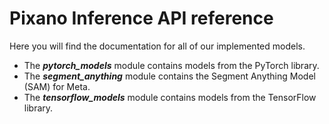 # Pixano Inference API reference

Here you will find the documentation for all of our implemented models.

- The ***pytorch_models*** module contains models from the PyTorch library.
- The ***segment_anything*** module contains the Segment Anything Model (SAM) for Meta.
- The ***tensorflow_models*** module contains models from the TensorFlow library.
